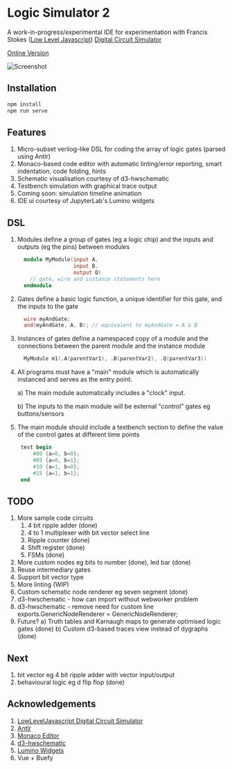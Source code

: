 # Logic Simulator 2

A work-in-progress/experimental IDE for experimentation with Francis Stokes ([Low Level Javascript](https://www.youtube.com/c/LowLevelJavaScript/featured)) [Digital Circuit Simulator](https://github.com/LowLevelJavaScript/Digital-Logic-Simulator)

[Online Version](https://dkilfoyle.github.io/logic2/)

![Screenshot](https://raw.githubusercontent.com/dkilfoyle/logic2/master/ScreenShot.png)

## Installation

```bash
npm install
npm run serve
```

## Features

1. Micro-subset verilog-like DSL for coding the array of logic gates (parsed using Antlr)
2. Monaco-based code editor with automatic linting/error reporting, smart indentation, code folding, hints
3. Schematic visualisation courtesy of d3-hwschematic
4. Testbench simulation with graphical trace output
5. Coming soon: simulation timeline animation
6. IDE ui courtesy of JupyterLab's Lumino widgets

## DSL

1. Modules define a group of gates (eg a logic chip) and the inputs and outputs (eg the pins) between modules

   ```verilog
     module MyModule(input A,
                     input B,
                     output Q)
       // gate, wire and instance statements here
     endmodule
   ```

2. Gates define a basic logic function, a unique identifier for this gate, and the inputs to the gate

   ```verilog
     wire myAndGate;
     and(myAndGate, A, B); // equivalent to myAndGate = A & B
   ```

3. Instances of gates define a namespaced copy of a module and the connections between the parent module and the instance module

   ```verilog
     MyModule m1(.A(parentVar1), .B(parentVar2), .Q(parentVar3))
   ```

4. All programs must have a "main" module which is automatically instanced and serves as the entry point.


    a) The main module automatically includes a "clock" input.

    b) The inputs to the main module will be external "control" gates eg buttons/sensors

5. The main module should include a testbench section to define the value of the control gates at different time points

   ```verilog
    test begin
        #00 {a=0, b=0};
        #05 {a=0, b=1};
        #10 {a=1, b=0};
        #15 {a=1, b=1};
    end
   ```

## TODO

1. More sample code circuits
   1. 4 bit ripple adder (done)
   1. 4 to 1 multiplexer with bit vector select line
   1. Ripple counter (done)
   1. Shift register (done)
   1. FSMs (done)
1. More custom nodes eg bits to number (done), led bar (done)
1. Reuse intermediary gates
1. Support bit vector type
1. More linting (WIP)
1. Custom schematic node renderer eg seven segment (done)
1. d3-hwschematic - how can import without webworker problem
1. d3-hwschematic - remove need for custom line exports.GenericNodeRenderer = GenericNodeRenderer;
1. Future?
   a) Truth tables and Karnaugh maps to generate optimised logic gates (done)
   b) Custom d3-based traces view instead of dygraphs (done)

## Next

1. bit vector eg 4 bit ripple adder with vector input/output
2. behavioural logic eg d flip flop (done)

## Acknowledgements

1. [LowLevelJavascript Digital Circuit Simulator](https://www.youtube.com/c/LowLevelJavaScript)
2. [Antlr](https://www.antlr.org/)
3. [Monaco Editor](https://microsoft.github.io/monaco-editor/)
4. [d3-hwschematic](https://github.com/Nic30/d3-hwschematic)
5. [Lumino Widgets](https://github.com/jupyterlab/lumino)
6. Vue + Buefy
